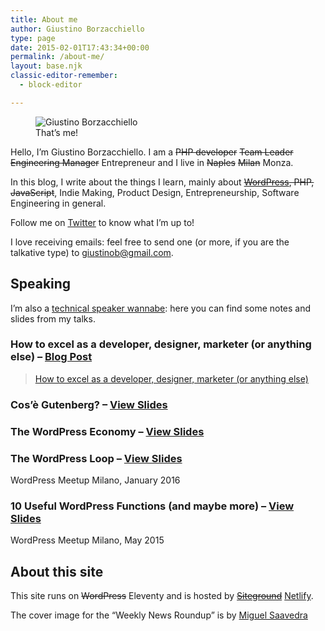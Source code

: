 ```yaml
---
title: About me
author: Giustino Borzacchiello
type: page
date: 2015-02-01T17:43:34+00:00
permalink: /about-me/
layout: base.njk
classic-editor-remember:
  - block-editor

---
```

<div class="wp-block-image wp-image-1084 size-thumbnail">
  <figure class="alignleft"><img src="https://i1.wp.com/giustino.blog/wp-content/uploads/2015/02/me-150x150.jpeg?resize=150%2C150" alt="Giustino Borzacchiello" class="wp-image-1084" srcset="https://i2.wp.com/giustino.blog/wp-content/uploads/2015/02/me.jpeg?resize=150%2C150&ssl=1 150w, https://i2.wp.com/giustino.blog/wp-content/uploads/2015/02/me.jpeg?resize=300%2C300&ssl=1 300w, https://i2.wp.com/giustino.blog/wp-content/uploads/2015/02/me.jpeg?w=400&ssl=1 400w" sizes="(max-width: 150px) 100vw, 150px" data-recalc-dims="1" /><figcaption>That&#8217;s me!</figcaption></figure>
</div>

Hello, I&#8217;m Giustino Borzacchiello. I am a <s>PHP developer</s> <s>Team Leader</s> <s>Engineering Manager</s> Entrepreneur and I live in <del>Naples</del> <s>Milan</s> Monza. 

In this blog, I write about the things I learn, mainly about <s>[WordPress][1], PHP, JavaScript</s>, Indie Making, Product Design, Entrepreneurship, Software Engineering in general. 

Follow me on [Twitter][2] to know what I&#8217;m up to!

I love receiving emails: feel free to send one (or more, if you are the talkative type) to <giustinob@gmail.com>.

## Speaking

I&#8217;m also a [technical speaker wannabe][3]: here you can find some notes and slides from my talks.



### How to excel as a developer, designer, marketer (or anything else) &#8211; [Blog Post][4]<figure class="wp-block-embed-wordpress wp-block-embed is-type-wp-embed is-provider-giustino-borzacchiello">

<div class="wp-block-embed__wrapper">
  <blockquote class="wp-embedded-content" data-secret="NlAnWUFRHH">
    <a href="https://giustino.blog/how-to-excel-as-a-developer/">How to excel as a developer, designer, marketer (or anything else)</a>
  </blockquote>
</div></figure> 

### Cos&#8217;è Gutenberg? &#8211; [View Slides][5]<figure class="wp-block-embed-speaker-deck wp-block-embed is-type-rich is-provider-speaker-deck wp-embed-aspect-4-3 wp-has-aspect-ratio">

<div class="wp-block-embed__wrapper">
</div></figure> 

### The WordPress Economy &#8211; [View Slides][6]<figure class="wp-block-embed-speaker-deck wp-block-embed is-type-rich is-provider-speaker-deck wp-embed-aspect-16-9 wp-has-aspect-ratio">

<div class="wp-block-embed__wrapper">
</div></figure> 

### The WordPress Loop &#8211; [View Slides][7]

WordPress Meetup Milano, January 2016<figure class="wp-block-embed-speaker-deck wp-block-embed is-type-rich is-provider-speaker-deck wp-embed-aspect-16-9 wp-has-aspect-ratio">

<div class="wp-block-embed__wrapper">
</div></figure> 

### 10 Useful WordPress Functions (and maybe more) &#8211; [View Slides][8]

WordPress Meetup Milano, May 2015<figure class="wp-block-embed-speaker-deck wp-block-embed is-type-rich is-provider-speaker-deck wp-embed-aspect-4-3 wp-has-aspect-ratio">

<div class="wp-block-embed__wrapper">
</div></figure> 

## About this site

This site runs on <s>WordPress</s> Eleventy and is hosted by <s>[Siteground][9]</s> [Netlify][11].

The cover image for the &#8220;Weekly News Roundup&#8221; is by [Miguel Saavedra][10]

 [1]: http://giustino.blog/on/wordpress/
 [2]: https://twitter.com/jubstuff
 [3]: https://speakerdeck.com/justb
 [4]: https://giustino.blog/how-to-excel-as-a-developer/
 [5]: https://speakerdeck.com/justb/cose-gutenberg
 [6]: https://speakerdeck.com/justb/the-wordpress-economy
 [7]: https://speakerdeck.com/justb/the-wordpress-loop
 [8]: https://speakerdeck.com/justb/10-useful-wordpress-functions-and-maybe-more
 [9]: https://siteground.com
 [10]: http://www.freeimages.com/photo/1400143
 [11]: https://www.netlify.com/
